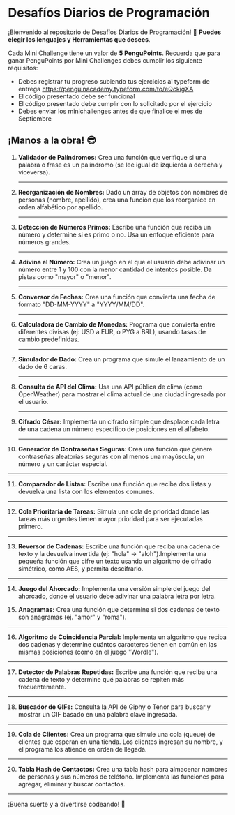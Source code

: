 # **Desafíos Diarios de Programación**

¡Bienvenido al repositorio de Desafíos Diarios de Programación! 🎉 **Puedes elegir los lenguajes y Herramientas que desees**.

Cada Mini Challenge tiene un valor de **5 PenguPoints**. Recuerda que para ganar PenguPoints por Mini Challenges debes cumplir los siguiente requisitos:

- Debes registrar tu progreso subiendo tus ejercicios al typeform de entrega https://penguinacademy.typeform.com/to/eQckigXA
- El código presentado debe ser funcional
- El código presentado debe cumplir con lo solicitado por el ejercicio
- Debes enviar los minichallenges antes de que finalice el mes de Septiembre

## **¡Manos a la obra!** 😎

1. **Validador de Palíndromos:** Crea una función que verifique si una palabra o frase es un palíndromo (se lee igual de izquierda a derecha y viceversa).

   ---

2. **Reorganización de Nombres:** Dado un array de objetos con nombres de personas (nombre, apellido), crea una función que los reorganice en orden alfabético por apellido.



   ---

3. **Detección de Números Primos:** Escribe una función que reciba un número y determine si es primo o no. Usa un enfoque eficiente para números grandes.

   ---

4. **Adivina el Número:** Crea un juego en el que el usuario debe adivinar un número entre 1 y 100 con la menor cantidad de intentos posible. Da pistas como "mayor" o "menor".

   ---

5. **Conversor de Fechas:** Crea una función que convierta una fecha de formato "DD-MM-YYYY" a "YYYY/MM/DD".

   ---

6. **Calculadora de Cambio de Monedas:** Programa que convierta entre diferentes divisas (ej: USD a EUR, o PYG a BRL), usando tasas de cambio predefinidas.

   ---
 
7. **Simulador de Dado:** Crea un programa que simule el lanzamiento de un dado de 6 caras.

   ---

8. **Consulta de API del Clima:** Usa una API pública de clima (como OpenWeather) para mostrar el clima actual de una ciudad ingresada por el usuario.

   ---

9. **Cifrado César:** Implementa un cifrado simple que desplace cada letra de una cadena un número específico de posiciones en el alfabeto.

   ---

10. **Generador de Contraseñas Seguras:** Crea una función que genere contraseñas aleatorias seguras con al menos una mayúscula, un número y un carácter especial.

   ---
   
11. **Comparador de Listas:** Escribe una función que reciba dos listas y devuelva una lista con los elementos comunes.

   ---

12. **Cola Prioritaria de Tareas:** Simula una cola de prioridad donde las tareas más urgentes tienen mayor prioridad para ser ejecutadas primero.

   ---

13. **Reversor de Cadenas:** Escribe una función que reciba una cadena de texto y la devuelva invertida (ej: "hola" → "aloh").Implementa una pequeña función que cifre un texto usando un algoritmo de cifrado simétrico, como AES, y permita descifrarlo.

   ---

14. **Juego del Ahorcado:** Implementa una versión simple del juego del ahorcado, donde el usuario debe adivinar una palabra letra por letra.

15. **Anagramas:** Crea una función que determine si dos cadenas de texto son anagramas (ej. "amor" y "roma").
   ---

16. **Algoritmo de Coincidencia Parcial:** Implementa un algoritmo que reciba dos cadenas y determine cuántos caracteres tienen en común en las mismas posiciones (como en el juego "Wordle").

   ---
 
17. **Detector de Palabras Repetidas:** Escribe una función que reciba una cadena de texto y determine qué palabras se repiten más frecuentemente.

   ---

18. **Buscador de GIFs:** Consulta la API de Giphy o Tenor para buscar y mostrar un GIF basado en una palabra clave ingresada.

   ---

19. **Cola de Clientes:** Crea un programa que simule una cola (queue) de clientes que esperan en una tienda. Los clientes ingresan su nombre, y el programa los atiende en orden de llegada.


   ---

20. **Tabla Hash de Contactos:** Crea una tabla hash para almacenar nombres de personas y sus números de teléfono. Implementa las funciones para agregar, eliminar y buscar contactos.

   ---

¡Buena suerte y a divertirse codeando! 🐧


